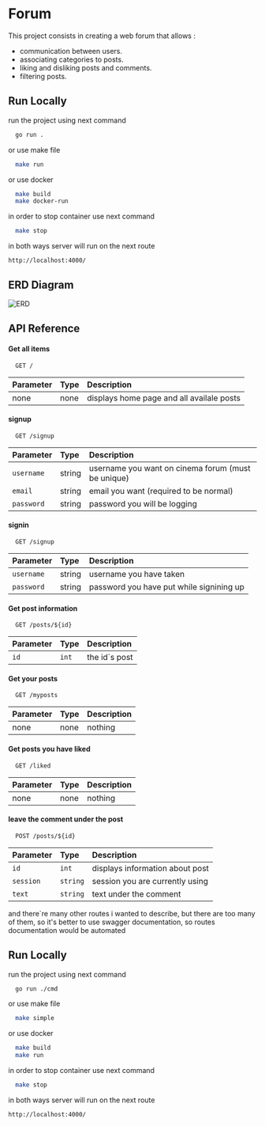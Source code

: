 
# Forum

This project consists in creating a web forum that allows :

- communication between users.
- associating categories to posts.
- liking and disliking posts and comments.
- filtering posts.

## Run Locally

run the project using next command

```bash
  go run .
```

or use make file

```bash
  make run
```

or use docker

```bash
  make build
  make docker-run
```

in order to stop container use next command

```bash
  make stop
```

in both ways server will run on the next route

```
http://localhost:4000/
```




## ERD Diagram

![ERD](https://tinypic.host/images/2023/12/14/Untitled-Diagram.drawio1.png)
## API Reference

#### Get all items

```http
  GET /
```

| Parameter | Type     | Description                |
| :-------- | :------- | :------------------------- |
| none | none | displays home page and all availale posts |

#### signup

```http
  GET /signup
```

| Parameter | Type     | Description                |
| :-------- | :------- | :------------------------- |
| `username` | string | username you want on cinema forum (must be unique) |
| `email` | string | email you want (required to be normal) |
| `password` | string | password you will be logging |


#### signin

```http
  GET /signup
```

| Parameter | Type     | Description                |
| :-------- | :------- | :------------------------- |
| `username` | string | username you have taken  |
| `password` | string | password you have put while signining up |



#### Get post information

```http
  GET /posts/${id}
```

| Parameter | Type     | Description                       |
| :-------- | :------- | :-------------------------------- |
| `id`      | `int` | the id`s post |

#### Get your posts

```http
  GET /myposts
```

| Parameter | Type     | Description                       |
| :-------- | :------- | :-------------------------------- |
| none      | none | nothing |


#### Get posts you have liked

```http
  GET /liked
```

| Parameter | Type     | Description                       |
| :-------- | :------- | :-------------------------------- |
| none      | none | nothing |



#### leave the comment under the post

```http
  POST /posts/${id}
```

| Parameter | Type     | Description                       |
| :-------- | :------- | :-------------------------------- |
| `id`      | `int` | displays information about post |
| `session`      | `string` | session you are currently using |
| `text`      | `string` | text under the comment |

and there`re many other routes i wanted to describe, but there are too many of them, so it's better to use swagger documentation, so routes documentation would be automated


## Run Locally

run the project using next command

```bash
  go run ./cmd
```

or use make file

```bash
  make simple
```

or use docker

```bash
  make build
  make run
```

in order to stop container use next command

```bash
  make stop
```

in both ways server will run on the next route

```
http://localhost:4000/
```
